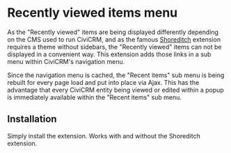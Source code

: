 # Recently viewed items menu

As the "Recently viewed" items are being displayed differently depending on the
CMS used to run CiviCRM, and as the famous
[Shoreditch](https://civicrm.org/extensions/shoreditch) extension requires a
theme without sidebars, the "Recently viewed" items can not be displayed in a
convenient way. This extension adds those links in a sub menu within CiviCRM's
navigation menu.

Since the navigation menu is cached, the "Recent items" sub menu is being
rebuilt for every page load and put into place via Ajax. This has the advantage
that every CiviCRM entity being viewed or edited within a popup is immediately
available within the "Recent items" sub menu.

## Installation
Simply install the extension. Works with and without the Shoreditch extension.
